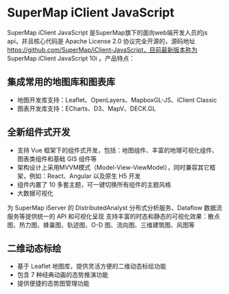 # SuperMap iClient JavaScript

SuperMap iClient JavaScript 是SuperMap旗下的面向web端开发人员的js api，并且核心代码是 Apache License 2.0 协议完全开源的，源码地址 https://github.com/SuperMap/iClient-JavaScript，目前最新版本称为 SuperMap iClient JavaScript 10i 。产品特点：

## 集成常用的地图库和图表库

- 地图开发库支持：Leaflet、OpenLayers、MapboxGL-JS、iClient Classic
- 图表开发库支持：ECharts、D3、MapV、DECK.GL

## 全新组件式开发

- 支持 Vue 框架下的组件式开发，包括：地图组件、丰富的地理可视化组件、图表类组件和基础 GIS 组件等
- 架构设计上采用MVVM模式（Model-View-ViewModel），同时兼容其它框架，例如：React、Angular 以及原生 H5 开发
- 组件内置了 10 多套主题，可一键切换所有组件的主题风格
- 大数据可视化

为 SuperMap iServer 的 DistributedAnalyst 分布式分析服务、Dataflow 数据流服务等提供统一的 API 和可视化呈现
支持丰富的时态和静态的可视化效果：散点图、热力图、蜂巢图、轨迹图、O-D 图、流向图、三维建筑图、风图等

## 二维动态标绘

- 基于 Leaflet 地图库，提供灵活方便的二维动态标绘功能
- 包含 7 种经典动画的态势推演功能
- 提供便捷的态势图管理功能
